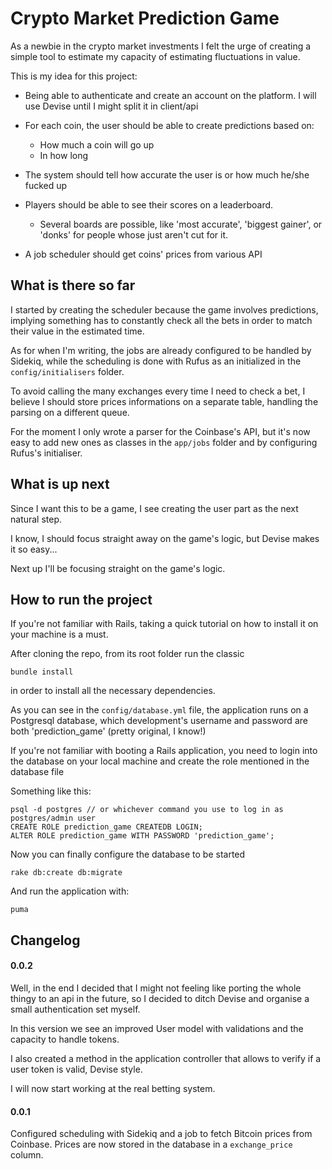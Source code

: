 # Crypto Market Prediction Game

As a newbie in the crypto market investments I felt the urge of creating a simple tool to estimate my capacity of estimating fluctuations in value.

This is my idea for this project:

* Being able to authenticate and create an account on the platform. I will use Devise until I might split it in client/api

* For each coin, the user should be able to create predictions based on: 
    * How much a coin will go up
    * In how long

* The system should tell how accurate the user is or how much he/she fucked up

* Players should be able to see their scores on a leaderboard.
    * Several boards are possible, like 'most accurate', 'biggest gainer', or 'donks' for people whose just aren't cut for it.

* A job scheduler should get coins' prices from various API

## What is there so far

I started by creating the scheduler because the game involves predictions, implying something has to constantly check all the bets in order to match their value in the estimated time. 

As for when I'm writing, the jobs are already configured to be handled by Sidekiq, while the scheduling is done with Rufus as an initialized in the `config/initialisers` folder.

To avoid calling the many exchanges every time I need to check a bet, I believe I should store prices informations on a separate table, handling the parsing on a different queue.

For the moment I only wrote a parser for the Coinbase's API, but it's now easy to add new ones as classes in the `app/jobs` folder and by configuring Rufus's initialiser.

## What is up next

Since I want this to be a game, I see creating the user part as the next natural step.

I know, I should focus straight away on the game's logic, but Devise makes it so easy...

Next up I'll be focusing straight on the game's logic.

## How to run the project

If you're not familiar with Rails, taking a quick tutorial on how to install it on your machine is a must.

After cloning the repo, from its root folder run the classic

`bundle install`

in order to install all the necessary dependencies.

As you can see in the `config/database.yml` file, the application runs on a Postgresql database, which development's username and password are both 'prediction_game' (pretty original, I know!)

If you're not familiar with booting a Rails application, you need to login into the database on your local machine and create the role mentioned in the database file

Something like this:

```
psql -d postgres // or whichever command you use to log in as postgres/admin user
CREATE ROLE prediction_game CREATEDB LOGIN;
ALTER ROLE prediction_game WITH PASSWORD 'prediction_game';
```

Now you can finally configure the database to be started

`rake db:create db:migrate`

And run the application with:

`puma`

## Changelog
#### 0.0.2
Well, in the end I decided that I might not feeling like porting the whole thingy to an api in the future, so I decided to ditch Devise and organise a small authentication set myself.

In this version we see an improved User model with validations and the capacity to handle tokens.

I also created a method in the application controller that allows to verify if a user token is valid, Devise style.

I will now start working at the real betting system.

#### 0.0.1
Configured scheduling with Sidekiq and a job to fetch Bitcoin prices from Coinbase.
Prices are now stored in the database in a `exchange_price` column.
  
